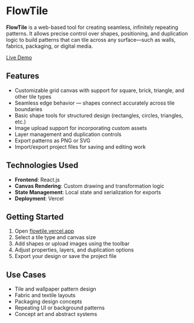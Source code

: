 # FlowTile

**FlowTile** is a web-based tool for creating seamless, infinitely repeating patterns. It allows precise control over shapes, positioning, and duplication logic to build patterns that can tile across any surface—such as walls, fabrics, packaging, or digital media.

[Live Demo](https://flowtile.vercel.app)

## Features

- Customizable grid canvas with support for square, brick, triangle, and other tile types
- Seamless edge behavior — shapes connect accurately across tile boundaries
- Basic shape tools for structured design (rectangles, circles, triangles, etc.)
- Image upload support for incorporating custom assets
- Layer management and duplication controls
- Export patterns as PNG or SVG
- Import/export project files for saving and editing work

## Technologies Used

- **Frontend**: React.js
- **Canvas Rendering**: Custom drawing and transformation logic
- **State Management**: Local state and serialization for exports
- **Deployment**: Vercel

## Getting Started

1. Open [flowtile.vercel.app](https://flowtile.vercel.app)
2. Select a tile type and canvas size
3. Add shapes or upload images using the toolbar
4. Adjust properties, layers, and duplication options
5. Export your design or save the project file

## Use Cases

- Tile and wallpaper pattern design
- Fabric and textile layouts
- Packaging design concepts
- Repeating UI or background patterns
- Concept art and abstract systems
